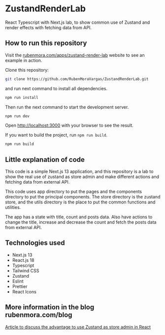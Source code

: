 # ZustandRenderLab
React Typescript with Next.js lab, to show common use of Zustand and render effects with fetching data from API.

## How to run this repository

Visit the [rubenmora.com/apps/zustand-render-lab](https://rubenmora.com/apps/zustand-render-lab) website to see an example in action.

Clone this repository:

```bash 
git clone https://github.com/RubenMoraVargas/ZustandRenderLab.git
```

and run next command to install all dependencies.

```bash
npm run install 
```

Then run the next command to start the development server.

```bash
npm run dev 
```

Open [http://localhost:3000](http://localhost:3000) with your browser to see the result.

If you want to build the project, run `npm run build`.
```bash
npm run build 
```
 

## Little explanation of code
This code is a simple Next.js 13 application, and this repository is a lab to show the real use of zustand as store admin and make different actions and fetching data from external API. 

This code uses app directory to put the pages and the components directory to put the principal components.
The store directory is the zustand store, and the utils directory is the place to put the common functions and utilities.
 
The app has a state with title, count and posts data. Also have actions to change the title, increase and decrease the count and fetch the posts data from external API.

## Technologies used
- Next.js 13
- React.js 18
- Typescript
- Tailwind CSS
- Zustand
- Eslint
- Prettier 
- React Icons

## More information in the blog rubenmora.com/blog
[Article to discuss the advantage to use Zustand as store admin  in React](https://rubenmora.com/blog/zustand-render-lab)